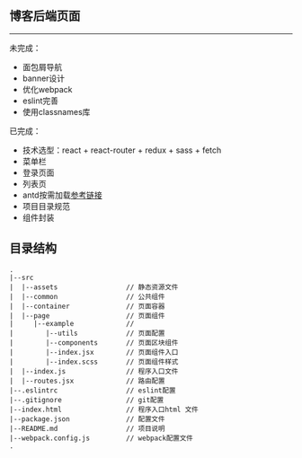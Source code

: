 ## 博客后端页面  
------ 
未完成：  
* 面包屑导航
* banner设计
* 优化webpack    
* eslint完善  
* 使用classnames库  

已完成：  
* 技术选型：react + react-router + redux + sass + fetch
* 菜单栏  
* 登录页面  
* 列表页  
* antd按需加载[参考链接](https://ant.design/docs/react/introduce-cn)
* 项目目录规范
* 组件封装

## 目录结构
```  
.
|--src
|  |--assets                 // 静态资源文件
|  |--common                 // 公共组件
|  |--container              // 页面容器
|  |--page                   // 页面组件
|     |--example             // 
|        |--utils            // 页面配置
|        |--components       // 页面区块组件
|        |--index.jsx        // 页面组件入口
|        |--index.scss       // 页面组件样式 
|  |--index.js               // 程序入口文件
|  |--routes.jsx             // 路由配置
|--.eslintrc                 // eslint配置
|--.gitignore                // git配置
|--index.html                // 程序入口html 文件
|--package.json              // 配置文件
|--README.md                 // 项目说明
|--webpack.config.js         // webpack配置文件
.
```

